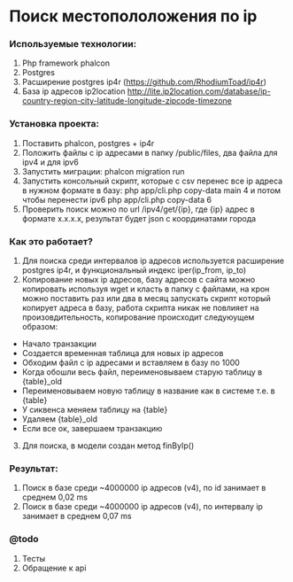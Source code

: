 # Поиск местопололожения по ip

### Используемые технологии:
1. Php framework phalcon
2. Postgres
3. Расширение postgres ip4r (https://github.com/RhodiumToad/ip4r)
4. База ip адресов ip2location http://lite.ip2location.com/database/ip-country-region-city-latitude-longitude-zipcode-timezone

### Установка проекта:
1. Поставить phalcon, postgres + ip4r
2. Положить файлы с ip адресами в папку /public/files, два файла для ipv4 и для ipv6
3. Запустить миграции: phalcon migration run
4. Запустить консольный скрипт, которые с csv перенес все ip адреса в нужном формате в базу: php app/cli.php copy-data main 4 и потом чтобы перенести ipv6 php app/cli.php copy-data 6
5. Проверить поиск можно по url /ipv4/get/{ip}, где {ip} адрес в формате x.x.x.x, результат будет json с координатами города

### Как это работает?
1. Для поиска среди интервалов ip адресов используется расширение postgres ip4r, и функциональный индекс iper(ip_from, ip_to)
2. Копирование новых ip адресов, базу адресов с сайта можно копировать используя wget и класть в папку с файлами, на крон можно поставить раз или два в месяц запускать скрипт который копирует адреса в базу, работа скрипта никак не повлияет на произовдительность, копирование происходит следуюущем образом:
  * Начало транзакции
  * Создается временная таблица для новых ip адресов
  * Обходим файл с ip адресами и вставляем в базу по 1000
  * Когда обошли весь файл, переименовываем старую таблицу в {table}_old
  * Переименовываем новую таблицу в название как в системе т.е. в {table}
  * У сиквенса меняем таблицу на {table}
  * Удаляем {table}_old
  * Если все ок, завершаем транзакцию
  3. Для поиска, в модели создан метод finByIp()

### Результат:
1. Поиск в базе среди ~4000000 ip адресов (v4), по id занимает в среднем 0,02 ms
2. Поиск в базе среди ~4000000 ip адресов (v4), по интервалу ip занимает в среднем 0,07 ms

### @todo
1. Тесты
2. Обращение к api 
